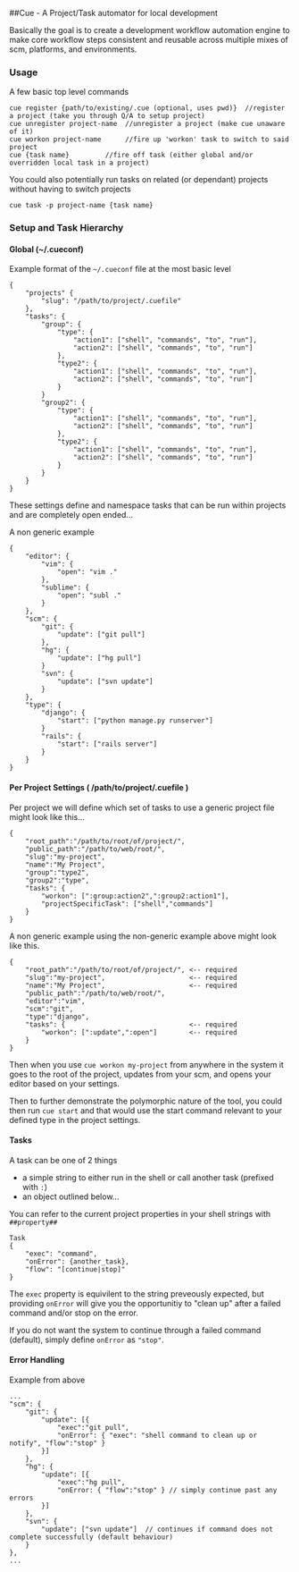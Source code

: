 ##Cue - A Project/Task automator for local development

Basically the goal is to create a development workflow automation engine to make core workflow steps consistent and reusable across multiple mixes of scm, platforms, and environments.

### Usage

A few basic top level commands

```nocolor
cue register {path/to/existing/.cue (optional, uses pwd)}  //register a project (take you through Q/A to setup project)
cue unregister project-name  //unregister a project (make cue unaware of it)
cue workon project-name      //fire up 'workon' task to switch to said project
cue {task name}         //fire off task (either global and/or overridden local task in a project)
```

You could also potentially run tasks on related (or dependant) projects without having to switch projects

```nocolor
cue task -p project-name {task name}
```

### Setup and Task Hierarchy

#### Global (~/.cueconf)

Example format of the `~/.cueconf` file at the most basic level

    {
        "projects" {
            "slug": "/path/to/project/.cuefile"
        },
        "tasks": {
            "group": {
                "type": {
                    "action1": ["shell", "commands", "to", "run"],
                    "action2": ["shell", "commands", "to", "run"]
                },
                "type2": {
                    "action1": ["shell", "commands", "to", "run"],
                    "action2": ["shell", "commands", "to", "run"]
                }
            }
            "group2": {
                "type": {
                    "action1": ["shell", "commands", "to", "run"],
                    "action2": ["shell", "commands", "to", "run"]
                },
                "type2": {
                    "action1": ["shell", "commands", "to", "run"],
                    "action2": ["shell", "commands", "to", "run"]
                }
            }
        }
    }

These settings define and namespace tasks that can be run within projects and are completely open ended...

A non generic example

    {
        "editor": {
            "vim": {
                "open": "vim ."
            },
            "sublime": {
                "open": "subl ."
            }
        },
        "scm": {
            "git": {
                "update": ["git pull"]
            },
            "hg": {
                "update": ["hg pull"]
            }
            "svn": {
                "update": ["svn update"]
            }
        },
        "type": {
            "django": {
                "start": ["python manage.py runserver"]
            }
            "rails": {
                "start": ["rails server"]
            }
        }
    }


#### Per Project Settings ( /path/to/project/.cuefile )

Per project we will define which set of tasks to use a generic project file might look like this...

    {
        "root_path":"/path/to/root/of/project/",
        "public_path":"/path/to/web/root/",
        "slug":"my-project",
        "name":"My Project",
        "group":"type2",
        "group2":"type",
        "tasks": {
            "workon": [":group:action2",":group2:action1"],
            "projectSpecificTask": ["shell","commands"]
        }
    }
    
A non generic example using the non-generic example above might look like this.

    {
        "root_path":"/path/to/root/of/project/", <-- required
        "slug":"my-project",                     <-- required
        "name":"My Project",                     <-- required
        "public_path":"/path/to/web/root/",
        "editor":"vim",
        "scm":"git",
        "type":"django",
        "tasks": {                               <-- required
            "workon": [":update",":open"]        <-- required
        }
    }

Then when you use ```cue workon my-project``` from anywhere in the system it goes to the root of the project, updates from your scm, and opens your editor based on your settings.

Then to further demonstrate the polymorphic nature of the tool, you could then run ```cue start``` and that would use the start command relevant to your defined type in the project settings.

#### Tasks

A task can be one of 2 things

 - a simple string to either run in the shell or call another task (prefixed with `:`)
 - an object outlined below...

You can refer to the current project properties in your shell strings with `##property##`


    Task
    {
        "exec": "command",
        "onError": {another_task},
        "flow": "[continue|stop]"
    }


The `exec` property is equivilent to the string preveously expected, but providing `onError` will give you the opportunitiy to "clean up" after a failed command and/or stop on the error.

If you do not want the system to continue through a failed command (default), simply define `onError` as `"stop"`.


#### Error Handling

Example from above

    ...
    "scm": {
        "git": {
            "update": [{
                "exec":"git pull",
                "onError": { "exec": "shell command to clean up or notify", "flow":"stop" }
            }]
        },
        "hg": {
            "update": [{
                "exec":"hg pull",
                "onError: { "flow":"stop" } // simply continue past any errors
            }]
        },
        "svn": {
            "update": ["svn update"]  // continues if command does not complete successfully (default behaviour)
        }
    },
    ...

